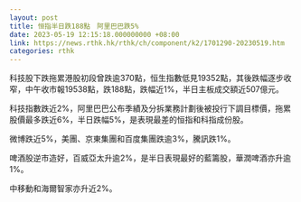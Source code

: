 ```yaml
---
layout: post
title: 恒指半日跌188點　阿里巴巴跌5%
date: 2023-05-19 12:15:18.000000000 +08:00
link: https://news.rthk.hk/rthk/ch/component/k2/1701290-20230519.htm
categories: rthk
---
```


科技股下跌拖累港股初段曾跌逾370點，恒生指數低見19352點，其後跌幅逐步收窄，中午收市報19538點，跌188點，跌幅近1%，半日主板成交額近507億元。

科技指數跌近2%，阿里巴巴公布季績及分拆業務計劃後被投行下調目標價，拖累股價最多跌近6%，半日跌幅5%，是表現最差的恒指和科指成份股。

微博跌近5%，美團、京東集團和百度集團跌逾3%，騰訊跌1%。

啤酒股逆市造好，百威亞太升逾2%，是半日表現最好的藍籌股，華潤啤酒亦升逾1%。

中移動和海爾智家亦升近2%。
